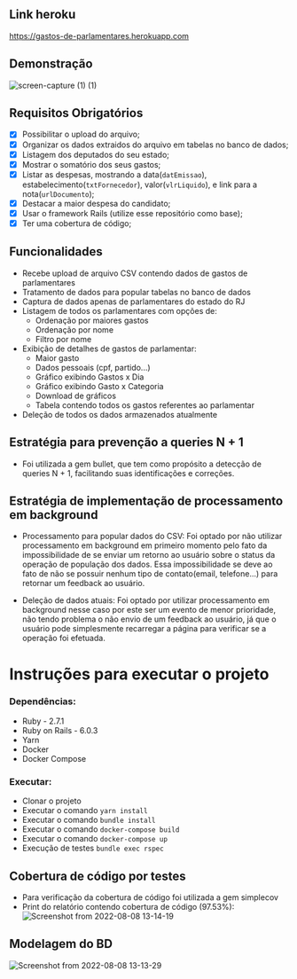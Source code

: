 ## Link heroku
https://gastos-de-parlamentares.herokuapp.com

## Demonstração
![screen-capture (1) (1)](https://user-images.githubusercontent.com/34657544/183472397-f21d742e-24aa-4088-9bdb-9ced46f434ae.gif)


## Requisitos Obrigatórios
- [x] Possibilitar o upload do arquivo;
- [x] Organizar os dados extraidos do arquivo em tabelas no banco de dados;
- [x] Listagem dos deputados do seu estado;
- [x] Mostrar o somatório dos seus gastos;
- [x] Listar as despesas, mostrando a data(`datEmissao`), estabelecimento(`txtFornecedor`), valor(`vlrLiquido`), e link para a nota(`urlDocumento`);
- [x] Destacar a maior despesa do candidato;
- [x] Usar o framework Rails (utilize esse repositório como base);
- [x] Ter uma cobertura de código;

## Funcionalidades
- Recebe upload de arquivo CSV contendo dados de gastos de parlamentares
- Tratamento de dados para popular tabelas no banco de dados
- Captura de dados apenas de parlamentares do estado do RJ
- Listagem de todos os parlamentares com opções de:
  - Ordenação por maiores gastos
  - Ordenação por nome
  - Filtro por nome
- Exibição de detalhes de gastos de parlamentar:
  - Maior gasto
  - Dados pessoais (cpf, partido...)
  - Gráfico exibindo Gastos x Dia
  - Gráfico exibindo Gasto x Categoria
  - Download de gráficos
  - Tabela contendo todos os gastos referentes ao parlamentar
- Deleção de todos os dados armazenados atualmente

## Estratégia para prevenção a queries N + 1
- Foi utilizada a gem bullet, que tem como propósito a detecção de queries N + 1, facilitando suas identificações e correções.

## Estratégia de implementação de processamento em background
- Processamento para popular dados do CSV: Foi optado por não utilizar processamento em background em primeiro momento pelo fato da impossibilidade de se enviar um retorno ao usuário sobre o status da operação de população dos dados. Essa impossibilidade se deve ao fato de não se possuir nenhum tipo de contato(email, telefone...) para retornar um feedback ao usuário.

- Deleção de dados atuais: Foi optado por utilizar processamento em background nesse caso por este ser um evento de menor prioridade, não tendo problema o não envio de um feedback ao usuário, já que o usuário pode simplesmente recarregar a página para verificar se a operação foi efetuada.

# Instruções para executar o projeto

### Dependências:
- Ruby - 2.7.1
- Ruby on Rails - 6.0.3
- Yarn
- Docker
- Docker Compose

### Executar:
- Clonar o projeto
- Executar o comando `yarn install`
- Executar o comando `bundle install`
- Executar o comando `docker-compose build`
- Executar o comando `docker-compose up`
- Execução de testes `bundle exec rspec`

## Cobertura de código por testes
- Para verificação da cobertura de código foi utilizada a gem simplecov
- Print do relatório contendo cobertura de código (97.53%):
![Screenshot from 2022-08-08 13-14-19](https://user-images.githubusercontent.com/34657544/183464395-4d386ea2-69be-498c-94f4-efa45163d163.png)


## Modelagem do BD
![Screenshot from 2022-08-08 13-13-29](https://user-images.githubusercontent.com/34657544/183464351-fbcb2581-b09b-45a1-99b8-865af3d97785.png)

